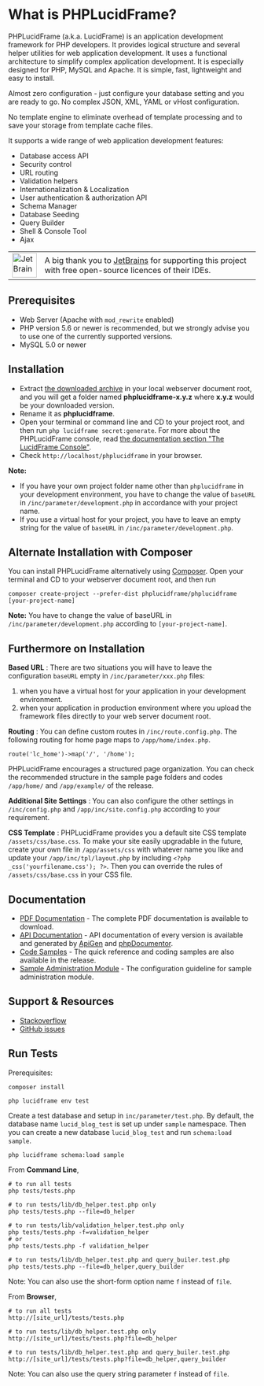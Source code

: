 # What is PHPLucidFrame?

PHPLucidFrame (a.k.a. LucidFrame) is an application development framework for PHP developers. It provides logical structure and several helper utilities for web application development. It uses a functional architecture to simplify complex application development. It is especially designed for PHP, MySQL and Apache. It is simple, fast, lightweight and easy to install.

Almost zero configuration - just configure your database setting and you are ready to go. No complex JSON, XML, YAML or vHost configuration.

No template engine to eliminate overhead of template processing and to save your storage from template cache files.

It supports a wide range of web application development features:

- Database access API
- Security control
- URL routing
- Validation helpers
- Internationalization & Localization
- User authentication & authorization API
- Schema Manager
- Database Seeding
- Query Builder
- Shell & Console Tool
- Ajax

<table>
    <body>
        <tr>
            <td><img src="https://resources.jetbrains.com/storage/products/company/brand/logos/jb_beam.png" width="50" alt="JetBrains Logo"></td>
            <td>A big thank you to <a href="https://www.jetbrains.com">JetBrains</a> for supporting this project with free open-source licences of their IDEs.</td>
        </tr>
    </body>
</table>

## Prerequisites

- Web Server (Apache with `mod_rewrite` enabled)
- PHP version 5.6 or newer is recommended, but we strongly advise you to use one of the currently supported versions.
- MySQL 5.0 or newer

## Installation

- Extract [the downloaded archive](http://www.phplucidframe.com/download/release/latest) in your local webserver document root, and you will get a folder named **phplucidframe-x.y.z** where **x.y.z** would be your downloaded version.
- Rename it as **phplucidframe**.
- Open your terminal or command line and CD to your project root, and then run `php lucidframe secret:generate`. For more about the PHPLucidFrame console, read [the documentation section "The LucidFrame Console"](http://www.phplucidframe.com/download/doc/latest).
- Check `http://localhost/phplucidframe` in your browser.

**Note:**
- If you have your own project folder name other than `phplucidframe` in your development environment, you have to change the value of `baseURL` in `/inc/parameter/development.php` in accordance with your project name.
- If you use a virtual host for your project, you have to leave an empty string for the value of `baseURL` in `/inc/parameter/development.php`.

## Alternate Installation with Composer

You can install PHPLucidFrame alternatively using [Composer](http://getcomposer.org). Open your terminal and CD to your webserver document root, and then run

    composer create-project --prefer-dist phplucidframe/phplucidframe [your-project-name]

**Note:** You have to change the value of baseURL in `/inc/parameter/development.php` according to `[your-project-name]`.

## Furthermore on Installation

**Based URL** : There are two situations you will have to leave the configuration `baseURL` empty in `/inc/parameter/xxx.php` files:

1. when you have a virtual host for your application in your development environment.
2. when your application in production environment where you upload the framework files directly to your web server document root.

**Routing** : You can define custom routes in `/inc/route.config.php`. The following routing for home page maps to `/app/home/index.php`.

    route('lc_home')->map('/', '/home');

PHPLucidFrame encourages a structured page organization. You can check the recommended structure in the sample page folders and codes `/app/home/` and `/app/example/` of the release.

**Additional Site Settings** : You can also configure the other settings in `/inc/config.php` and `/app/inc/site.config.php` according to your requirement.

**CSS Template** : PHPLucidFrame provides you a default site CSS template `/assets/css/base.css`. To make your site easily upgradable in the future, create your own file in `/app/assets/css` with whatever name you like and update your `/app/inc/tpl/layout.php` by including `<?php _css('yourfilename.css'); ?>`. Then you can override the rules of `/assets/css/base.css` in your CSS file.

## Documentation

- [PDF Documentation](http://www.phplucidframe.com/download/doc/latest/pdf) - The complete PDF documentation is available to download.
- [API Documentation](http://www.phplucidframe.com#api) - API documentation of every version is available and generated by [ApiGen](http://apigen.org) and [phpDocumentor](http://phpdoc.org).
- [Code Samples](https://github.com/phplucidframe/phplucidframe/releases/latest) - The quick reference and coding samples are also available in the release.
- [Sample Administration Module](https://github.com/phplucidframe/phplucidframe/wiki/Configuration-for-The-Sample-Administration-Module) - The configuration guideline for sample administration module.

## Support & Resources

- [Stackoverflow](http://stackoverflow.com/questions/tagged/phplucidframe)
- [GitHub issues](https://github.com/phplucidframe/phplucidframe/issues)

## Run Tests

Prerequisites:

    composer install

    php lucidframe env test

Create a test database and setup in `inc/parameter/test.php`. By default, the database name `lucid_blog_test` is set up under `sample` namespace. Then you can create a new database `lucid_blog_test` and run `schema:load sample`.

    php lucidframe schema:load sample

From **Command Line**,

    # to run all tests
    php tests/tests.php

    # to run tests/lib/db_helper.test.php only
    php tests/tests.php --file=db_helper

    # to run tests/lib/validation_helper.test.php only
    php tests/tests.php -f=validation_helper
    # or
    php tests/tests.php -f validation_helper

    # to run tests/lib/db_helper.test.php and query_builer.test.php
    php tests/tests.php --file=db_helper,query_builder

Note: You can also use the short-form option name `f` instead of `file`.

From **Browser**,

    # to run all tests
    http://[site_url]/tests/tests.php

    # to run tests/lib/db_helper.test.php only
    http://[site_url]/tests/tests.php?file=db_helper

    # to run tests/lib/db_helper.test.php and query_builer.test.php
    http://[site_url]/tests/tests.php?file=db_helper,query_builder

Note: You can also use the query string parameter `f` instead of `file`.
